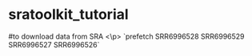 # sratoolkit_tutorial

<p>#to download data from SRA <\p>
`prefetch SRR6996528 SRR6996529 SRR6996527 SRR6996526`
